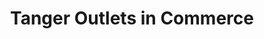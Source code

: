---
title: "Tanger Outlets in Commerce"
url: /commerce/tanger-outlets-in-commerce/
shop: Kleidung
---